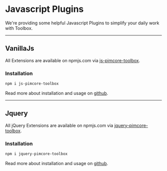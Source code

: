 # Javascript Plugins
We're providing some helpful Javascript Plugins to simplify your daily work with Toolbox.

***

## VanillaJs
All Extensions are available on npmjs.com via [js-pimcore-toolbox](https://www.npmjs.com/package/js-pimcore-toolbox). 

### Installation
```bash
npm i js-pimcore-toolbox
```

Read more about installation and usage on [github](https://github.com/dachcom-digital/js-pimcore-toolbox).

***

## Jquery
All jQuery Extensions are available on npmjs.com via [jquery-pimcore-toolbox](https://www.npmjs.com/package/jquery-pimcore-toolbox). 

### Installation
```bash
npm i jquery-pimcore-toolbox
```

Read more about installation and usage on [github](https://github.com/dachcom-digital/jquery-pimcore-toolbox).
